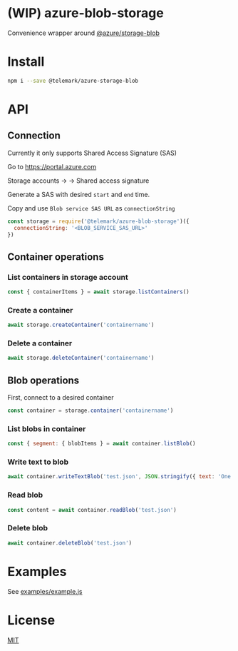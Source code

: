 # (WIP) azure-blob-storage

Convenience wrapper around [@azure/storage-blob](https://www.npmjs.com/package/@azure/storage-blob)

# Install

```bash
npm i --save @telemark/azure-storage-blob
```

# API

## Connection

Currently it only supports Shared Access Signature (SAS)

Go to https://portal.azure.com

Storage accounts -> <Your Storage account> -> Shared access signature

Generate a SAS with desired `start` and `end` time.

Copy and use `Blob service SAS URL` as `connectionString`

```js
const storage = require('@telemark/azure-blob-storage')({
  connectionString: '<BLOB_SERVICE_SAS_URL>'
})
```

## Container operations


### List containers in storage account

```js
const { containerItems } = await storage.listContainers()
```

### Create a container

```js
await storage.createContainer('containername')
```

### Delete a container

```js
await storage.deleteContainer('containername')
```

## Blob operations

First, connect to a desired container

```js
const container = storage.container('containername')
```

### List blobs in container

```js
const { segment: { blobItems } = await container.listBlob()
```

### Write text to blob

```js
await container.writeTextBlob('test.json', JSON.stringify({ text: 'One thought fills immensity.' }))
```

### Read blob

```js
const content = await container.readBlob('test.json')
```

### Delete blob

```js
await container.deleteBlob('test.json')
```

# Examples

See [examples/example.js](examples/example.js)


# License

[MIT](LICENSE)
